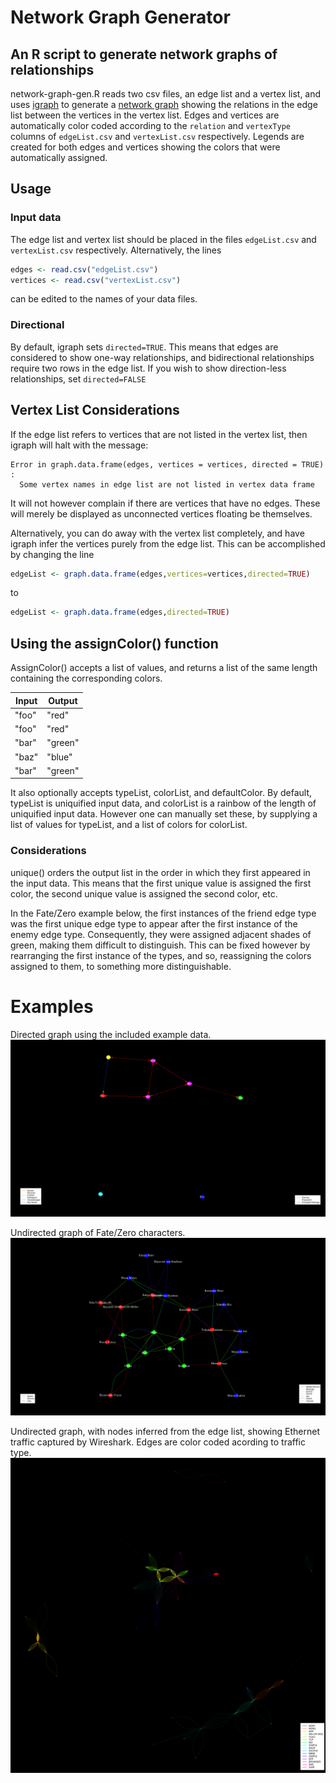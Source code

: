 # Network Graph Generator
## An R script to generate network graphs of relationships

network-graph-gen.R reads two csv files, an edge list and a vertex list,
and uses [igraph](http://igraph.org/) to generate a
[network graph](https://en.wikipedia.org/wiki/Graph_theory) showing
the relations in the edge list between the vertices in the vertex list.
Edges and vertices are automatically color coded according to the
`relation` and `vertexType` columns of
`edgeList.csv` and `vertexList.csv` respectively.
Legends are created for both edges and vertices showing the colors
that were automatically assigned.

## Usage
### Input data
The edge list and vertex list should be placed in the files
`edgeList.csv` and `vertexList.csv` respectively.
Alternatively, the lines
```R
edges <- read.csv("edgeList.csv")
vertices <- read.csv("vertexList.csv")
```
can be edited to the names of your data files.

### Directional
By default, igraph sets `directed=TRUE`.
This means that edges are considered to show one-way relationships,
and bidirectional relationships require two rows in the edge list.
If you wish to show direction-less relationships, set `directed=FALSE`

## Vertex List Considerations
If the edge list refers to vertices that are not listed in the vertex list,
then igraph will halt with the message:
```
Error in graph.data.frame(edges, vertices = vertices, directed = TRUE) :
  Some vertex names in edge list are not listed in vertex data frame
```
It will not however complain if there are vertices that have no edges.
These will merely be displayed as unconnected vertices floating be themselves.

Alternatively, you can do away with the vertex list completely,
and have igraph infer the vertices purely from the edge list.
This can be accomplished by changing the line
``` R
edgeList <- graph.data.frame(edges,vertices=vertices,directed=TRUE)
```
to
``` R
edgeList <- graph.data.frame(edges,directed=TRUE)
```

## Using the assignColor() function
AssignColor() accepts a list of values, and returns a list of the same length
containing the corresponding colors.

| Input  | Output  |
| ------ | ------- |
| "foo"  | "red"   |
| "foo"  | "red"   |
| "bar"  | "green" |
| "baz"  | "blue"  |
| "bar"  | "green" |

It also optionally accepts typeList, colorList, and defaultColor.
By default, typeList is uniquified input data, and colorList is a rainbow
of the length of uniquified input data.
However one can manually set these, by supplying a list of values
for typeList, and a list of colors for colorList.

### Considerations
unique() orders the output list in the order in which they first appeared
in the input data.
This means that the first unique value is assigned the first color,
the second unique value is assigned the second color, etc.

In the Fate/Zero example below, the first instances of the friend edge type
was the first unique edge type to appear after the first instance
of the enemy edge type.
Consequently, they were assigned adjacent shades of green,
making them difficult to distinguish.
This can be fixed however by rearranging the first instance of the types, and so,
reassigning the colors assigned to them, to something more distinguishable.

# Examples
Directed graph using the included example data.
![Alice and Bob - key exchange](examples/alice-bob.png)

Undirected graph of Fate/Zero characters.
![Fate/Zero character relationships](examples/fate-zero-characters-relations.png)

Undirected graph, with nodes inferred from the edge list, showing Ethernet
traffic captured by Wireshark.
Edges are color coded acording to traffic type.
![Wireshark Ethernet traffic](examples/wireshark-ethernet-traffic.png)
